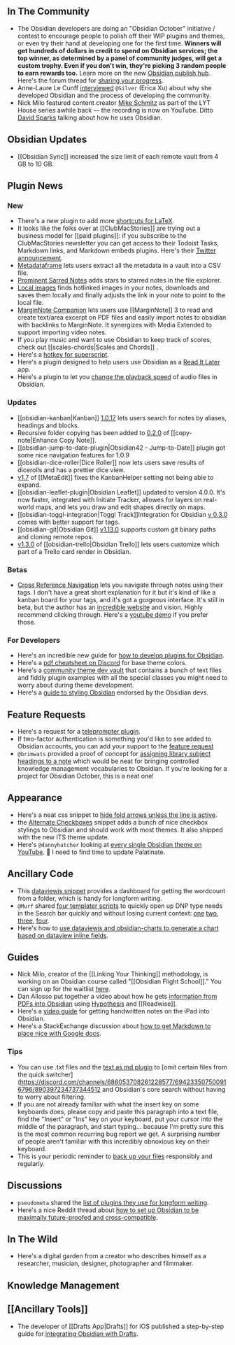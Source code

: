 ## In The Community

* The Obsidian developers are doing an "Obsidian October" initiative / contest to encourage people to polish off their WIP plugins and themes, or even try their hand at developing one for the first time. **Winners will get hundreds of dollars in credit to spend on Obsidian services; the top winner, as determined by a panel of community judges, will get a custom trophy. Even if you don't win, they're picking 3 random people to earn rewards too.** Learn more on the new [Obsidian publish hub](https://publish.obsidian.md/hub/Events/Obsidian+October+2021).  Here's the forum thread for [sharing your progress](https://forum.obsidian.md/t/obsidian-october-2021-daily-progress-and-learnings/24472). 
* Anne-Laure Le Cunff [interviewed](https://nesslabs.com/obsidian-featured-tool) `@Silver` (Erica Xu) about why she developed Obsidian and the process of developing the community.
* Nick Milo featured content creator [Mike Schmitz](https://www.youtube.com/watch?v=aiTV9MOBYPs) as part of the LYT House series awhile back — the recording is now on YouTube. Ditto [David Sparks](https://www.youtube.com/watch?v=JLk5jIHpvxE) talking about how he uses Obsidian. 
## Obsidian Updates

*  [[Obsidian Sync]] increased the size limit of each remote vault from 4 GB to 10 GB.

## Plugin News

### New

* There's a new plugin to add more [shortcuts for LaTeX](https://github.com/joeyuping/quick_latex_obsidian). 
* It looks like the folks over at [[ClubMacStories]] are trying out a business model for [[paid plugins]]: if you subscribe to the ClubMacStories newsletter you can get access to their Todoist Tasks, Markdown links, and Markdown embeds plugins. Here's their [Twitter announcement](https://twitter.com/viticci/status/1440841977994432522). 
* [Metadataframe](https://github.com/SkepticMystic/metadataframe) lets users extract all the metadata in a vault into a CSV file. 
* [Prominent Sarred Notes](https://github.com/valentine195/obsidian-prominent-starred-files) adds stars to starred notes in the file explorer.
* [Local images](https://github.com/aleksey-rezvov/obsidian-local-images) finds hotlinked images in your notes, downloads and saves them locally and finally adjusts the link in your note to point to the local file.
* [MarginNote Companion](https://github.com/aidenlx/marginnote-companion) lets users use [[MarginNote]] 3 to read and create text/area excerpt on PDF files and easily import notes to obsidian with backlinks to MarginNote. It synergizes with Media Extended to support importing video notes. 
* If you play music and want to use Obsidian to keep track of scores, check out [[scales-chords|Scales and Chords]] . 
* Here's a [hotkey for superscript](https://github.com/oliviodare/obsidian-superscript). 
* Here's a plugin designed to help users use Obsidian as a [Read It Later](https://github.com/DominikPieper/obsidian-ReadItLater) app.
* Here's a plugin to let you [change the playback speed](https://github.com/kaizau/obsidian-audio-speed-plugin) of audio files in Obsidian. 

### Updates

* [[obsidian-kanban|Kanban]] [1.0.17](https://github.com/mgmeyers/obsidian-kanban/releases/tag/1.0.17) lets users search for notes by aliases, headings and blocks. 
* Recursive folder copying has been added to [0.2.0](https://github.com/kzhovn/copy-command-obsidian) of [[copy-note|Enhance Copy Note]]. 
* [[obsidian-jump-to-date-plugin|Obsidian42 - Jump-to-Date]] plugin got some nice navigation features for 1.0.9
* [[obsidian-dice-roller|Dice Roller]] now lets users save results of dicerolls and has a prettier dice view. 
* [v1.7](https://github.com/chhoumann/MetaEdit) of [[MetaEdit]] fixes the KanbanHelper setting not being able to expand.
* [[obsidian-leaflet-plugin|Obsidian Leaflet]] updated to version 4.0.0. It's now faster, integrated with Initiate Tracker, allowes for layers on real-world maps, and lets you draw and edit shapes directly on maps. 
* [[obsidian-toggl-integration|Toggl Track]]Integration for Obsidian  [v 0.3.0](https://github.com/mcndt/obsidian-toggl-integration/releases/tag/0.3.0) comes with better support for tags. 
* [[obsidian-git|Obsidian Git]] [v1.13.0](https://github.com/denolehov/obsidian-git/releases/tag/1.13.0) supports custom git binary paths and cloning remote repos. 
* [v1.3.0](https://github.com/OfficerHalf/obsidian-trello/releases/tag/1.3.0) of [[obsidian-trello|Obsidian Trello]] lets users customize which part of a Trello card render in Obsidian. 

### Betas

* [Cross Reference Navigation](https://github.com/alexobenauer/Cross-reference-Navigation-for-Obsidian) lets you navigate through notes using their tags. I don't have a great short explanation for it but it's kind of like a kanban board for your tags, and it's got a gorgeous interface. It's still in beta, but the author has an [incredible website](https://alexanderobenauer.com/labnotes/000/) and vision. Highly recommend clicking through. Here's a [youtube demo](https://www.youtube.com/watch?v=sm5HXFNN8jE) if you prefer those. 

### For Developers

* Here's an incredible new guide for [how to develop plugins for Obsidian](https://marcus.se.net/obsidian-plugin-docs/). 
* Here's a [pdf cheatsheet on Discord](https://discord.com/channels/686053708261228577/889616783458304001/890406344509784126) for base theme colors. 
* Here's a [community theme dev vault](https://github.com/obsidian-community/theme-dev-vault) that contains a bunch of text files and fiddly plugin examples with all the special classes you might need to worry about during theme development. 
* Here's a [guide to styling Obsidian](https://publish.obsidian.md/hub/Guides/Themes/How+to+Style+Obsidian) endorsed by the Obsidian devs. 

## Feature Requests

* Here's a request for a [teleprompter plugin](https://forum.obsidian.md/t/teleprompter-window/14178). 
* If two-factor authentication is something you'd like to see added to Obsidian accounts, you can add your support to the [feature request](https://forum.obsidian.md/t/two-factor-authentication/21888/14)
* `@brimwats` provided a proof of concept for [assigning library subject headings to a note](https://discord.com/channels/686053708261228577/889616783458304001/890038532570234940) which would be neat for bringing controlled knowledge management vocabularies to Obsidian. If you're looking for a project for Obsidian October, this is a neat one! 

## Appearance

* Here's a neat css snippet to [hide fold arrows unless the line is active](https://gist.github.com/uphy/924b84f4c238b9d513d1851a6d788cf6). 
* the [Alternate Checkboxes](https://github.com/SlRvb/Obsidian--ITS-Theme/blob/main/S%20-%20Checkboxes.css) snippet adds a bunch of nice checkbox stylings to Obsidian and should work with most themes. It also shipped with the new ITS theme update. 
* Here's `@dannyhatcher` looking at [every single Obsidian theme on YouTube](https://www.youtube.com/watch?v=W7OUgdvXh0o). 🙈 I need to find time to update Palatinate. 

## Ancillary Code

* This [dataviewjs snippet](https://gist.github.com/chrisgrieser/ac16a80cdd9e8e0e84606cc24e35ad99) provides a dashboard for getting the wordcount from a folder, which is handy for longform writing. 
* `@Murf` shared [four templater scripts](https://discord.com/channels/686053708261228577/875720842443649045/890699674552524821) to quickly open up DNP type needs in the Search bar quickly and without losing current context: [one](https://gist.github.com/GitMurf/8a915a9050930feb58123cd0c0832957) [two](https://gist.github.com/GitMurf/09e78ba81508d1f02de7fb315a06e536), [three](https://gist.github.com/GitMurf/c48231d090fe5db85ecafe1ed990bac4), [four](https://gist.github.com/GitMurf/0aa0d121eb052ff1d8ff40fab9517cb2). 
* Here's how to [use dataviewjs and obsidian-charts to generate a chart based on dataview inline fields](https://discord.com/channels/686053708261228577/840286238928797736/890609645201264710). 

## Guides

* Nick Milo, creator of the [[Linking Your Thinking]] methodology, is working on an Obsidian course called "[[Obsidian Flight School]]." You can sign up for the waitlist [here](https://lyt.ck.page/ace689c709). 
* Dan Allosso put together a video about how he gets [information from PDFs into Obsidian](https://www.youtube.com/watch?v=HCACgiFzfdw) using [Hypothesis](https://web.hypothes.is/) and [[Readwise]]. 
* Here's a [video guide](https://www.youtube.com/watch?v=G-4l0sAQwt0) for getting handwritten notes on the iPad into Obsidian. 
* Here's a StackExchange discussion about [how to get Markdown to place nice with Google docs](https://webapps.stackexchange.com/questions/44047/how-can-google-docs-and-markdown-play-nice). 

### Tips

* You can use .txt files and the [text as md plugin](https://github.com/deathau/txt-as-md-obsidian) to [omit certain files from the quick switcher](https://discord.com/channels/686053708261228577/694233507500916796/890397234737344512 and Obsidian's core search without having to worry about filtering. 
* If you are not already familiar with what the insert key on some keyboards does, please copy and paste this paragraph into a text file, find the "Insert" or "Ins" key on your keyboard, put your cursor into the middle of the paragraph, and start typing... because I'm pretty sure this is the most common recurring bug report we get. A surprising number of people aren't familiar with this incredibly obnoxious key on their keyboard. 
* This is your periodic reminder to [back up your files](https://www.backblaze.com/blog/the-3-2-1-backup-strategy/) responsibly and regularly. 

## Discussions

* `pseudometa` shared the [list of plugins they use for longform writing](https://discord.com/channels/686053708261228577/744933215063638183/890711042085244978).
* Here's a nice Reddit thread about [how to set up Obsidian to be maximally future-proofed and cross-compatible](https://www.reddit.com/r/ObsidianMD/comments/ptcm8x/what_settings_to_use_to_make_notes_created_in/). 
## In The Wild

* Here's a digital garden from a creator who describes himself as a researcher, musician, designer, photographer and filmmaker.

## Knowledge Management

## [[Ancillary Tools]]

* The developer of [[Drafts App|Drafts]] for iOS published a step-by-step guide for [integrating Obsidian with Drafts](https://forums.getdrafts.com/t/using-drafts-with-obsidian/11221). 
